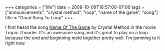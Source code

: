 +++
categories = ["life"]
date = 2008-10-09T16:57:00-07:00
tags = ["announcements", "crystal method", "loop", "name of the game", "song"]
title = "Good Song To Loop"
+++

I first heard the song [Name Of The Game](https://www.last.fm/music/The+Crystal+Method/_/Name+of+the+Game) by Crystal Method in the movie Tropic Thunder. It's an awesome song and it's great to play on a loop because the end and beginning meld together pretty well. I'm jamming to it right now.
